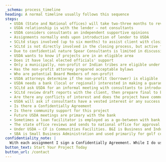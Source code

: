 ```yaml
---
_schema: process_timeline
heading: A normal timeline usually follows this sequence
steps:
  - USDA (State and National offices) will take two-three months to review
  - USDA relationship is with the lender – not consultants
  - USDA considers consultants an independent supportive opinions
  - Assignments normally ends upon introduction of lender to USDA
  - SCLtd stays involved (up to six months) to assist client with closing
  - SCLtd is not directly involved in the closing process, but active from the sidelines
  - Due to confidential nature Spear Consultants is limited in discussing other projects
  - USDA wants to know if projects are in an eligible area
  - Does it have local elected officials' support
  - Only a municipally, non-profit or Indian tribes are eligible under CF program
  - Has the non-profit attorney prepared acceptable bylaws
  - Who are potential Board Members of non-profit
  - USDA attorneys determine if the non-profit (borrower) is eligible
  - USDA needs a bank (local or regional) interested in making a guarantee loan
  - SCLtd ask USDA for an informal meeting with consultants to introduce our project
  - SCLtd review draft reports with the client, then prepare final to be shared with others
  - Are there any conflicts of interest and does the project have community support
  - USDA will ask if consultants have a vested interest or any success fees
  - Is there a Confidentially Agreement
  - Is there community support for this project
  - Future USDA meetings are primary with the bank
  - Sometimes a loan facilitator is employed as a go-between with bank and USDA
  - The state office reviews and sends to national office for approval
  - Under USDA – CF is Communities Facilities. B&I is Business and Industries
  - SBA is Small Business Administration and used primarily for golf courses
confidentiality_note: |
  With each assignment I sign a Confidentially Agreement. While I do use project's name, I do not discuss financial aspects or status of our efforts with others. Clients do not want me to discuss their projects with outside parties. When meeting with others I do not speak for my client, but I do speak on their behalf. While responsible for my report, I cannot be responsible its use by others (lenders, government, investors).
button_text: Start Your Project Today
button_url: /contact
---
```


